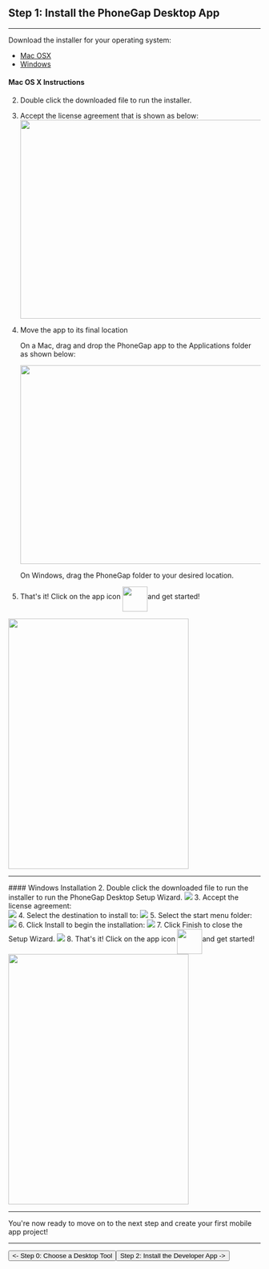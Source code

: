 <link href="../css/styles.css" rel="stylesheet">
<link href="../css/bootstrap.css" rel="stylesheet">
<div class="sidebar"></div>

## Step 1: Install the PhoneGap Desktop App
<hr>


Download the installer for your operating system:

- [Mac OSX](https://github.com/phonegap/phonegap-app-desktop/releases/download/0.1.3/PhoneGapDesktop.dmg)	
- [Windows](https://github.com/phonegap/phonegap-app-desktop/releases/download/0.1.3/PhoneGapSetup.exe)

#### Mac OS X Instructions
 
2. Double click the downloaded file to run the installer.
3. Accept the license agreement that is shown as below:<br>
    <img src="../images/license-agreement.jpg" width="500" height="397"/>
	
4. Move the app to its final location

	On a Mac, drag and drop the PhoneGap app to the Applications folder as shown below:

     <img src="../images/drag-to-apps-folder.jpg" width="500" height="397"/>

	On Windows, drag the PhoneGap folder to your desired location.
    
5. That's it! Click on the app icon  <img src="../images/dev-app-icon.png" width="50" height="50" align="middle"/>and get started!

  <img src="../images/desktop-app-run.jpg" width="360" height="500" align="middle"/>

<hr>
#### Windows Installation
2. Double click the downloaded file to run the installer to run the PhoneGap Desktop Setup Wizard. 
    <img src="../images/win-desktop1.png"/>
3. Accept the license agreement:<br>
    <img src="../images/win-desktop2.jpg"/>
4. Select the destination to install to:
    <img src="../images/win-desktop3.jpg"/>
5. Select the start menu folder:
    <img src="../images/win-desktop4.jpg"/>
6. Click Install to begin the installation:
   <img src="../images/win-desktop5.jpg"/>
7. Click Finish to close the Setup Wizard. 
   <img src="../images/win-desktop6.jpg"/>
8. That's it! Click on the app icon  <img src="../images/dev-app-icon.png" width="50" height="50" align="middle"/>and get started!
  <img src="../images/desktop-app-run.jpg" width="360" height="500" align="middle"/>


<hr>
You're now ready to move on to the next step and create your first mobile app project!
<hr>
<a href="install-guide.html"><button class="btn-prev"><- Step 0: Choose a Desktop Tool</button></a><a href="developer-install.html"><button class="btn-next">Step 2: Install the Developer App -></button></a>